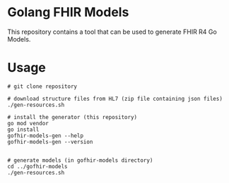# Golang FHIR Models

This repository contains a tool that can be used to generate FHIR R4 Go Models. 

# Usage

```
# git clone repository

# download structure files from HL7 (zip file containing json files)
./gen-resources.sh

# install the generator (this repository)
go mod vendor
go install
gofhir-models-gen --help
gofhir-models-gen --version


# generate models (in gofhir-models directory)
cd ../gofhir-models
./gen-resources.sh 
```


